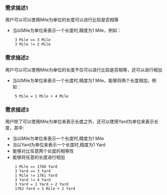 ### 需求描述1
用户可以可以使用Mile为单位的长度可以进行比较是否相等

- 当以Mile为单位来表示一个长度时,精度为1 Mile，例如：
  ```
   3 Mile == 3 Mile
   3 Mile != 2 Mile
  ```

### 需求描述2
用户可以可以使用Mile为单位的长度不仅可以进行比较是否相等，还可以进行相加

- 当以Mile为单位来表示一个长度时,精度为1 Mile，能够将两个长度相加，例如：
  ```
   5 Mile = 1 Mile + 4 Mile
  ```

### 需求描述3
用户除了可以使用Mile为单位来表示长度之外，还可以使用Yard为单位来表示长度，其中:

- 当以Mile为单位来表示一个长度时,精度为1 Mile
- 当以Yard为单位来表示一个长度时,精度为1 Yard
- 能够对比任意两个长度的相等性
- 能够将任意的长度进行相加
  ```
   1 Mile == 1760 Yard
   3 Yard == 3 Yard
   1 Mile != 1761 Yard
   3 Yard != 4 Yard
   3 Yard = 1 Yard + 2 Yard
   1762 Yard = 1 Mile + 2 Yard
  ```